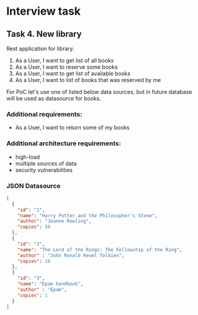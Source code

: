 # Interview task

## Task 4. New library

Rest application for library.

1) As a User, I want to get list of all books
2) As a User, I want to reserve some books
3) As a User, I want to get list of available books
4) As a User, I want to list of books that was reserved by me

For PoC let's use one of listed below data sources, but in future database will be used as datasource for books.

### Additional requirements:

* As a User, I want to return some of my books

### Additional architecture requirements:

* high-load
* multiple sources of data
* security vulnerabilities

### JSON Datasource

```json
[
  {
    "id": "1",
    "name": "Harry Potter and the Philosopher's Stone",
    "author": "Joanne Rowling",
    "copies": 50
  },
  {
    "id": "2",
    "name": "The Lord of the Rings: The Fellowship of the Ring",
    "author" : "John Ronald Reuel Tolkien",
    "copies": 10
  },
  {
    "id": "3",
    "name": "Epam handbook",
    "author" : "Epam",
    "copies": 1
  }
]
